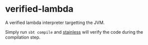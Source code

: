 # verified-lambda

A verified lambda interpreter targetting the JVM.

Simply run `sbt compile` and [stainless] will verify the code during the compilation step.

[stainless]: http://stainless.epfl.ch/doc/intro.html